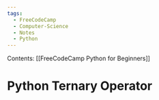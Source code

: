 ```yaml
---
tags:
  - FreeCodeCamp
  - Computer-Science
  - Notes
  - Python
---
```

Contents: [[FreeCodeCamp Python for Beginners]]
# Python Ternary Operator